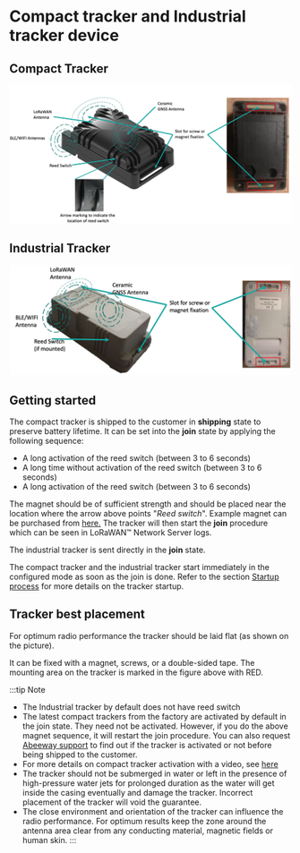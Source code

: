 # Compact tracker and Industrial tracker device

## Compact Tracker

<img src="./images/image2_new.png" width="1000"/>

## Industrial Tracker

<img src="./images/image3_new.png" width="1000"/>

## Getting started

 The compact tracker is shipped to the customer in **shipping** state to preserve battery lifetime. It can be set into the **join** state by applying the following sequence:

-   A long activation of the reed switch (between 3 to 6 seconds)
-   A long time without activation of the reed switch (between 3 to 6 seconds)
-   A long activation of the reed switch (between 3 to 6 seconds)

 The magnet should be of sufficient strength and should be placed near the location where the arrow above points "*Reed switch*". Example magnet can be purchased from
 [here.](https://market.thingpark.com/abeeway-compact-tracker-magnets-reed-switch.html)
 The tracker will then start the **join** procedure which can be seen in LoRaWAN&trade; Network Server logs.

 The industrial tracker is sent directly in the **join** state.

 The compact tracker and the industrial tracker start immediately in the configured mode as soon as the join is done. Refer to the section [Startup process](../../functioning/startup-process/) for more details on the tracker startup.

## Tracker best placement

For optimum radio performance the tracker should be laid flat (as shown on the picture).

It can be fixed with a magnet, screws, or a double-sided tape. The mounting area on the tracker is marked in the figure above with RED.

:::tip Note
- The Industrial tracker by default does not have reed switch
- The latest compact trackers from the factory are activated by default in the join state. They need not be activated. However, if you do the above magnet sequence, it will restart the join procedure. You can also request [Abeeway support](../../../D-Reference/FAQ_R/) to find out if the tracker is activated or not before being shipped to the customer.
- For more details on compact tracker activation with a video, see [here](../../../B-Feature-Topics/CompactTracker_C/)
- The tracker should not be submerged in water or left in the presence of high-pressure water jets for prolonged duration as the water will get inside the casing eventually and damage the tracker. Incorrect placement of the tracker will void the guarantee.
- The close environment and orientation of the tracker can influence the radio performance. For optimum results keep the zone around the antenna area clear from any conducting material, magnetic fields or human skin.
:::
